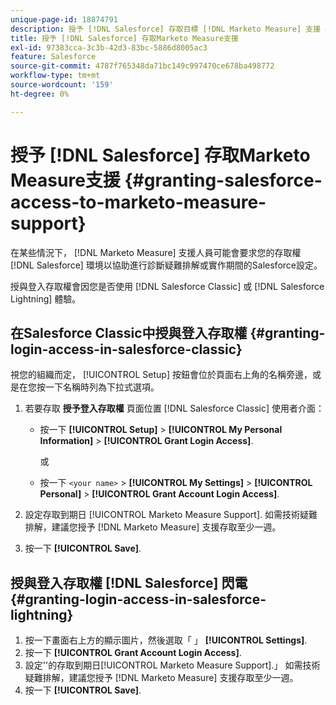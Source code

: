```yaml
---
unique-page-id: 18874791
description: 授予 [!DNL Salesforce] 存取目標 [!DNL Marketo Measure] 支援 —  [!DNL Marketo Measure]
title: 授予 [!DNL Salesforce] 存取Marketo Measure支援
exl-id: 97383cca-3c3b-42d3-83bc-5886d8005ac3
feature: Salesforce
source-git-commit: 4787f765348da71bc149c997470ce678ba498772
workflow-type: tm+mt
source-wordcount: '159'
ht-degree: 0%

---
```


# 授予 [!DNL Salesforce] 存取Marketo Measure支援 {#granting-salesforce-access-to-marketo-measure-support}

在某些情況下， [!DNL Marketo Measure] 支援人員可能會要求您的存取權 [!DNL Salesforce] 環境以協助進行診斷疑難排解或實作期間的Salesforce設定。

授與登入存取權會因您是否使用 [!DNL Salesforce Classic] 或 [!DNL Salesforce Lightning] 體驗。

## 在Salesforce Classic中授與登入存取權 {#granting-login-access-in-salesforce-classic}

視您的組織而定， [!UICONTROL Setup] 按鈕會位於頁面右上角的名稱旁邊，或是在您按一下名稱時列為下拉式選項。

1. 若要存取 **授予登入存取權** 頁面位置 [!DNL Salesforce Classic] 使用者介面：

   * 按一下 **[!UICONTROL Setup]** > **[!UICONTROL My Personal Information]** > **[!UICONTROL Grant Login Access]**.

     或

   * 按一下 `<your name>` > **[!UICONTROL My Settings]** > **[!UICONTROL Personal]** > **[!UICONTROL Grant Account Login Access]**.

1. 設定存取到期日 [!UICONTROL Marketo Measure Support]. 如需技術疑難排解，建議您授予 [!DNL Marketo Measure] 支援存取至少一週。
1. 按一下 **[!UICONTROL Save]**.

## 授與登入存取權 [!DNL Salesforce] 閃電 {#granting-login-access-in-salesforce-lightning}

1. 按一下畫面右上方的顯示圖片，然後選取「 」 **[!UICONTROL Settings]**.
1. 按一下 **[!UICONTROL Grant Account Login Access]**.
1. 設定&#39;&#39;的存取到期日[!UICONTROL Marketo Measure Support].」 如需技術疑難排解，建議您授予 [!DNL Marketo Measure] 支援存取至少一週。
1. 按一下 **[!UICONTROL Save]**.
